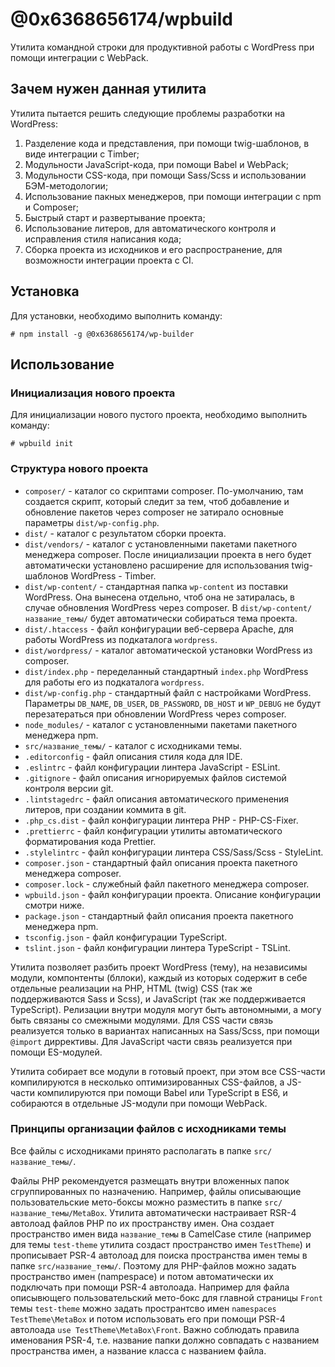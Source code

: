 # @0x6368656174/wpbuild

Утилита командной строки для продуктивной работы с WordPress при помощи интеграции с WebPack.

## Зачем нужен данная утилита

Утилита пытается решить следующие проблемы разработки на WordPress:

1. Разделение кода и представления, при помощи twig-шаблонов, в виде интеграции с Timber;
2. Модульности JavaScript-кода, при помощи Babel и WebPack;
3. Модульности CSS-кода, при помощи Sass/Scss и использовании БЭМ-методологии;
4. Использование пакных менеджеров, при помощи интеграции с npm и Composer;
5. Быстрый старт и развертывание проекта;
6. Использование литеров, для автоматического контроля и исправления стиля написания кода;
7. Сборка проекта из исходников и его распространение, для возможности интеграции проекта с CI.

## Установка

Для установки, необходимо выполнить команду:
~~~
# npm install -g @0x6368656174/wp-builder
~~~

## Использование

### Инициализация нового проекта

Для инициализации нового пустого проекта, необходимо выполнить команду:
~~~
# wpbuild init
~~~

### Структура нового проекта

- `composer/` - каталог со скриптами composer. По-умолчанию, там создается скрипт, который следит за тем, чтоб
  добавление и обновление пакетов через composer не затирало основные параметры `dist/wp-config.php`.
- `dist/` - каталог с результатом сборки проекта.
- `dist/vendors/` - каталог с установленными пакетами пакетного менеджера composer. После инициализации проекта в него
  будет автоматически установлено расширение для использования twig-шаблонов WordPress - Timber.
- `dist/wp-content/` - стандартная папка `wp-content` из поставки WordPress. Она вынесена отдельно, чтоб она не 
  затиралась, в случае обновления WordPress через composer. В `dist/wp-content/название_темы/` будет автоматически
  собираться тема проекта.
- `dist/.htaccess` - файл конфигурации веб-сервера Apache, для работы WordPress из подкаталога `wordpress`.
- `dist/wordpress/` - каталог автоматической установки WordPress из composer.
- `dist/index.php` - переделанный стандартный `index.php` WordPress для работы его из подкаталога `wordpress`.
- `dist/wp-config.php` - стандартный файл с настройками WordPress. Параметры `DB_NAME`, `DB_USER`, `DB_PASSWORD`,
  `DB_HOST` и `WP_DEBUG` не будут перезатераться при обновлении WordPress через composer.
- `node_modules/` - каталог с установленными пакетами пакетного менеджера npm.
- `src/название_темы/` - каталог с исходниками темы.
- `.editorconfig` - файл описания стиля кода для IDE.
- `.eslintrc` - файл конфигурации линтера JavaScript - ESLint.
- `.gitignore` - файл описания игнорируемых файлов системой контроля версии git.
- `.lintstagedrc` - файл описания автоматического применения литеров, при создании коммита в git.
- `.php_cs.dist` - файл конфигурации линтера PHP - PHP-CS-Fixer.
- `.prettierrc` - файл конфигурации утилиты автоматического форматирования кода Prettier.
- `.stylelintrc` - файл конфигурации линтера CSS/Sass/Scss - StyleLint.
- `composer.json` - стандартный файл описания проекта пакетного менеджера composer.
- `composer.lock` - служебный файл пакетного менеджера composer.
- `wpbuild.json` - файл конфигурации проекта. Описание конфигурации смотри ниже.
- `package.json` - стандартный файл описания проекта пакетного менеджера npm.
- `tsconfig.json` - файл конфигурации TypeScript.
- `tslint.json` - файл конфигурации линтера TypeScript - TSLint.


Утилита позволяет разбить проект WordPress (тему), на независимы модули, компонтенты (бллоки), каждый из которых содержит в себе
отдельные реализации на PHP, HTML (twig) CSS (так же поддерживаются Sass и Scss), и JavaScript (так же поддерживается TypeScript).
Релизации внутри модуля могут быть автономными, а могу быть связаны со смежными модулями. Для CSS части связь реализуется
только в вариантах написанных на Sass/Scss, при помощи `@import` диррективы. Для JavaScript части связь реализуется при
помощи ES-модулей.

Утилита собирает все модули в готовый проект, при этом все CSS-части компилируются в несколько оптимизированных CSS-файлов, 
а JS-части компилируются при помощи Babel или TypeScript в ES6, и собираются в отдельные JS-модули при помощи WebPack.

### Принципы организации файлов с исходниками темы

Все файлы с исходниками принято располагать в папке `src/название_темы/`. 

Файлы PHP рекомендуется размещать внутри вложенных папок сгруппированных по назначению. Например, файлы описывающие 
пользовательские мето-боксы можно разместить в папке `src/название_темы/MetaBox`. Утилита автоматически настраивает 
RSR-4 автолоад файлов PHP по их пространству имен. Она создает пространство имен вида `название_темы` в CamelCase стиле 
(например для темы `test-theme` утилита создаст пространство имен `TestTheme`) и прописывает PSR-4 автолоад для поиска
пространства имен темы в папке `src/название_темы/`. Поэтому для PHP-файлов можно задать пространство имен (nampespace) и 
потом автоматически их подключать при помощи PSR-4 автолоада. Например для файла описывющего пользовательский мето-бокс 
для главной страницы `Front` темы `test-theme` можно задать пространтсво имен `namespaces TestTheme\MetaBox` и потом 
использовать его при помощи PSR-4 автолоада `use TestTheme\MetaBox\Front`. Важно соблюдать правила именования PSR-4, 
т.е. название папки должно совпадать с названием пространства имен, а название класса с названием файла.


